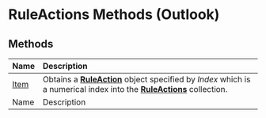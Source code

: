 
# RuleActions Methods (Outlook)

## Methods



|**Name**|**Description**|
|:-----|:-----|
| [Item](d37a3f0c-0273-e4c2-21e5-661484244671.md)|Obtains a  **[RuleAction](6451788f-e5ed-239c-a34d-b564b52d8955.md)** object specified by _Index_ which is a numerical index into the **[RuleActions](82ba76cd-86a4-3372-cb51-2df1d58c8b71.md)** collection.|
|Name|Description|
